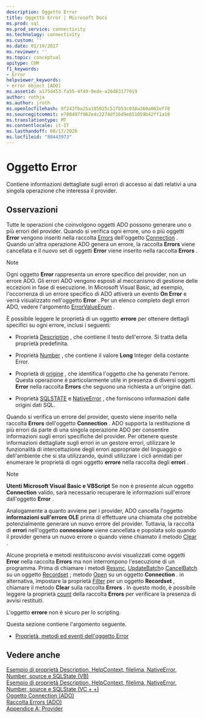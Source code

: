 ```yaml
---
description: Oggetto Error
title: Oggetto Error | Microsoft Docs
ms.prod: sql
ms.prod_service: connectivity
ms.technology: connectivity
ms.custom: ''
ms.date: 01/19/2017
ms.reviewer: ''
ms.topic: conceptual
apitype: COM
f1_keywords:
- Error
helpviewer_keywords:
- error object [ADO]
ms.assetid: a175d453-fa55-4f49-9ede-a26d83177919
author: rothja
ms.author: jroth
ms.openlocfilehash: 0f243fba25a185025c51fb53c030a360a062ef78
ms.sourcegitcommit: e700497f962e4c2274df16d9e651059b42ff1a10
ms.translationtype: MT
ms.contentlocale: it-IT
ms.lasthandoff: 08/17/2020
ms.locfileid: "88443973"
---
```

# <a name="error-object"></a>Oggetto Error
Contiene informazioni dettagliate sugli errori di accesso ai dati relativi a una singola operazione che interessa il provider.  
  
## <a name="remarks"></a>Osservazioni  
 Tutte le operazioni che coinvolgono oggetti ADO possono generare uno o più errori del provider. Quando si verifica ogni errore, uno o più oggetti **Error** vengono inseriti nella raccolta [Errors](../../../ado/reference/ado-api/errors-collection-ado.md) dell'oggetto [Connection](../../../ado/reference/ado-api/connection-object-ado.md) . Quando un'altra operazione ADO genera un errore, la raccolta **Errors** viene cancellata e il nuovo set di oggetti **Error** viene inserito nella raccolta **Errors** .  
  
> [!NOTE]
>  Ogni oggetto **Error** rappresenta un errore specifico del provider, non un errore ADO. Gli errori ADO vengono esposti al meccanismo di gestione delle eccezioni in fase di esecuzione. In Microsoft Visual Basic, ad esempio, l'occorrenza di un errore specifico di ADO attiverà un evento **On Error** e verrà visualizzato nell'oggetto **Error** . Per un elenco completo degli errori ADO, vedere l'argomento [ErrorValueEnum](../../../ado/reference/ado-api/errorvalueenum.md) .  
  
 È possibile leggere le proprietà di un oggetto **errore** per ottenere dettagli specifici su ogni errore, inclusi i seguenti:  
  
-   Proprietà [Description](../../../ado/reference/ado-api/description-property.md) , che contiene il testo dell'errore. Si tratta della proprietà predefinita.  
  
-   Proprietà [Number](../../../ado/reference/ado-api/number-property-ado.md) , che contiene il valore **Long** Integer della costante Error.  
  
-   Proprietà di [origine](../../../ado/reference/ado-api/source-property-ado-error.md) , che identifica l'oggetto che ha generato l'errore. Questa operazione è particolarmente utile in presenza di diversi oggetti **Error** nella raccolta **Errors** che seguono una richiesta a un'origine dati.  
  
-   Proprietà [SQLSTATE](../../../ado/reference/ado-api/sqlstate-property.md) e [NativeError](../../../ado/reference/ado-api/nativeerror-property-ado.md) , che forniscono informazioni dalle origini dati SQL.  
  
 Quando si verifica un errore del provider, questo viene inserito nella raccolta **Errors** dell'oggetto **Connection** . ADO supporta la restituzione di più errori da parte di una singola operazione ADO per consentire informazioni sugli errori specifiche del provider. Per ottenere queste informazioni dettagliate sugli errori in un gestore errori, utilizzare le funzionalità di intercettazione degli errori appropriate del linguaggio o dell'ambiente che si sta utilizzando, quindi utilizzare i cicli annidati per enumerare le proprietà di ogni oggetto **errore** nella raccolta degli **errori** .  
  
> [!NOTE]
>  **Utenti Microsoft Visual Basic e VBScript** Se non è presente alcun oggetto **Connection** valido, sarà necessario recuperare le informazioni sull'errore dall'oggetto **Error** .  
  
 Analogamente a quanto avviene per i provider, ADO cancella l'oggetto **informazioni sull'errore OLE** prima di effettuare una chiamata che potrebbe potenzialmente generare un nuovo errore del provider. Tuttavia, la raccolta di **errori** nell'oggetto **connessione** viene cancellata e popolata solo quando il provider genera un nuovo errore o quando viene chiamato il metodo [Clear](../../../ado/reference/ado-api/clear-method-ado.md) .  
  
 Alcune proprietà e metodi restituiscono avvisi visualizzati come oggetti **Error** nella raccolta **Errors** ma non interrompono l'esecuzione di un programma. Prima di chiamare i metodi [Resync](../../../ado/reference/ado-api/resync-method.md), [UpdateBatch](../../../ado/reference/ado-api/updatebatch-method.md)o [CancelBatch](../../../ado/reference/ado-api/cancelbatch-method-ado.md) su un oggetto [Recordset](../../../ado/reference/ado-api/recordset-object-ado.md) ; metodo [Open](../../../ado/reference/ado-api/open-method-ado-connection.md) su un oggetto **Connection** . in alternativa, impostare la proprietà [Filter](../../../ado/reference/ado-api/filter-property.md) per un oggetto **Recordset** , chiamare il metodo **Clear** sulla raccolta **Errors** . In questo modo, è possibile leggere la proprietà [count](../../../ado/reference/ado-api/count-property-ado.md) della raccolta **Errors** per verificare la presenza di avvisi restituiti.  
  
 L'oggetto **errore** non è sicuro per lo scripting.  
  
 Questa sezione contiene l'argomento seguente.  
  
-   [Proprietà, metodi ed eventi dell'oggetto Error](../../../ado/reference/ado-api/error-object-properties-methods-and-events.md)  
  
## <a name="see-also"></a>Vedere anche  
 [Esempio di proprietà Description, HelpContext, filelima, NativeError, Number, source e SQLState (VB)](../../../ado/reference/ado-api/description-helpcontext-helpfile-nativeerror-number-source-example-vb.md)   
 [Esempio di proprietà Description, HelpContext, filelima, NativeError, Number, source e SQLState (VC + +)](../../../ado/reference/ado-api/description-helpcontext-helpfile-nativeerror-number-source-example-vc.md)   
 [Oggetto Connection (ADO)](../../../ado/reference/ado-api/connection-object-ado.md)   
 [Raccolta Errors (ADO)](../../../ado/reference/ado-api/errors-collection-ado.md)   
 [Appendice A: Provider](../../../ado/guide/appendixes/appendix-a-providers.md)
